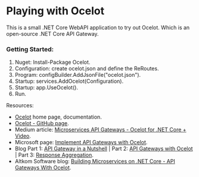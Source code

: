 # Playing with Ocelot

This is a small .NET Core WebAPI application to try out Ocelot. Which is an open-source .NET Core API Gateway.

### Getting Started:
1. Nuget: Install-Package Ocelot.
2. Configuration: create ocelot.json and define the ReRoutes.
3. Program: configBuilder.AddJsonFile("ocelot.json").
4. Startup: services.AddOcelot(Configuration).
5. Startup: app.UseOcelot().
6. Run.

Resources:
- [Ocelot](https://ocelot.readthedocs.io "Ocelot") home page, documentation.
- [Ocelot - GitHub page](https://github.com/ThreeMammals/Ocelot "Ocelot - GitHub page").
- Medium article: [Microservices API Gateways - Ocelot for .NET Core + Video](https://medium.com/hypertrends/microservices-api-gateways-ocelot-for-net-core-video-8bbd4ed3be8f "Microservices API Gateways - Ocelot for .NET Core + Video").
- Microsoft page: [Implement API Gateways with Ocelot](https://docs.microsoft.com/en-us/dotnet/standard/microservices-architecture/multi-container-microservice-net-applications/implement-api-gateways-with-ocelot "Implement API Gateways with Ocelot").
- Blog Part 1: [API Gateway in a Nutshell](https://www.pogsdotnet.com/2018/08/api-gateway-in-nutshell.html "API Gateway in a Nutshell") | Part 2: [API Gateways with Ocelot](https://www.pogsdotnet.com/2018/08/building-simple-api-gateways-with.html "Building Simple API Gateways with Ocelot and ASP.net Core") | Part 3: [Response Aggregation](https://www.pogsdotnet.com/2018/09/api-gateway-response-aggregation-with.html "Response Aggregation").
- Altkom Software blog: [Building Microservices on .NET Core - API Gateways With Ocelot](https://altkomsoftware.pl/en/blog/building-api-gateways-with-ocelot/ "Building Microservices on .NET Core - API Gateways With Ocelot").
